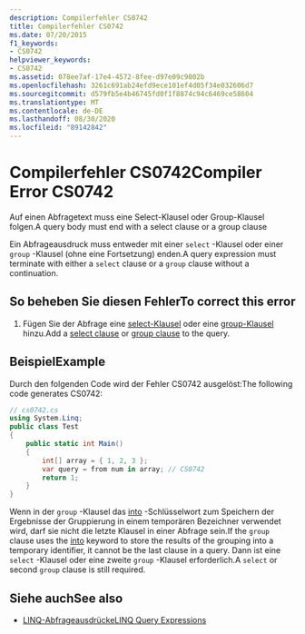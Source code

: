 ```yaml
---
description: Compilerfehler CS0742
title: Compilerfehler CS0742
ms.date: 07/20/2015
f1_keywords:
- CS0742
helpviewer_keywords:
- CS0742
ms.assetid: 078ee7af-17e4-4572-8fee-d97e09c9002b
ms.openlocfilehash: 3261c691ab24efd9ece101ef4d05f34e032606d7
ms.sourcegitcommit: d579fb5e4b46745fd0f1f8874c94c6469ce58604
ms.translationtype: MT
ms.contentlocale: de-DE
ms.lasthandoff: 08/30/2020
ms.locfileid: "89142842"
---
```

# <a name="compiler-error-cs0742"></a><span data-ttu-id="efd40-103">Compilerfehler CS0742</span><span class="sxs-lookup"><span data-stu-id="efd40-103">Compiler Error CS0742</span></span>
<span data-ttu-id="efd40-104">Auf einen Abfragetext muss eine Select-Klausel oder Group-Klausel folgen.</span><span class="sxs-lookup"><span data-stu-id="efd40-104">A query body must end with a select clause or a group clause</span></span>  
  
 <span data-ttu-id="efd40-105">Ein Abfrageausdruck muss entweder mit einer `select` -Klausel oder einer `group` -Klausel (ohne eine Fortsetzung) enden.</span><span class="sxs-lookup"><span data-stu-id="efd40-105">A query expression must terminate with either a `select` clause or a `group` clause without a continuation.</span></span>  
  
## <a name="to-correct-this-error"></a><span data-ttu-id="efd40-106">So beheben Sie diesen Fehler</span><span class="sxs-lookup"><span data-stu-id="efd40-106">To correct this error</span></span>  
  
1. <span data-ttu-id="efd40-107">Fügen Sie der Abfrage eine [select-Klausel](../language-reference/keywords/select-clause.md) oder eine [group-Klausel](../language-reference/keywords/group-clause.md) hinzu.</span><span class="sxs-lookup"><span data-stu-id="efd40-107">Add a [select clause](../language-reference/keywords/select-clause.md) or [group clause](../language-reference/keywords/group-clause.md) to the query.</span></span>  
  
## <a name="example"></a><span data-ttu-id="efd40-108">Beispiel</span><span class="sxs-lookup"><span data-stu-id="efd40-108">Example</span></span>  
 <span data-ttu-id="efd40-109">Durch den folgenden Code wird der Fehler CS0742 ausgelöst:</span><span class="sxs-lookup"><span data-stu-id="efd40-109">The following code generates CS0742:</span></span>  
  
```csharp  
// cs0742.cs  
using System.Linq;  
public class Test  
{  
    public static int Main()  
    {  
        int[] array = { 1, 2, 3 };  
        var query = from num in array; // CS0742  
        return 1;  
    }  
}  
```  
  
 <span data-ttu-id="efd40-110">Wenn in der `group` -Klausel das [into](../language-reference/keywords/into.md) -Schlüsselwort zum Speichern der Ergebnisse der Gruppierung in einem temporären Bezeichner verwendet wird, darf sie nicht die letzte Klausel in einer Abfrage sein.</span><span class="sxs-lookup"><span data-stu-id="efd40-110">If the `group` clause uses the [into](../language-reference/keywords/into.md) keyword to store the results of the grouping into a temporary identifier, it cannot be the last clause in a query.</span></span> <span data-ttu-id="efd40-111">Dann ist eine `select` -Klausel oder eine zweite `group` -Klausel erforderlich.</span><span class="sxs-lookup"><span data-stu-id="efd40-111">A `select` or second `group` clause is still required.</span></span>  
  
## <a name="see-also"></a><span data-ttu-id="efd40-112">Siehe auch</span><span class="sxs-lookup"><span data-stu-id="efd40-112">See also</span></span>

- [<span data-ttu-id="efd40-113">LINQ-Abfrageausdrücke</span><span class="sxs-lookup"><span data-stu-id="efd40-113">LINQ Query Expressions</span></span>](../linq/index.md)
